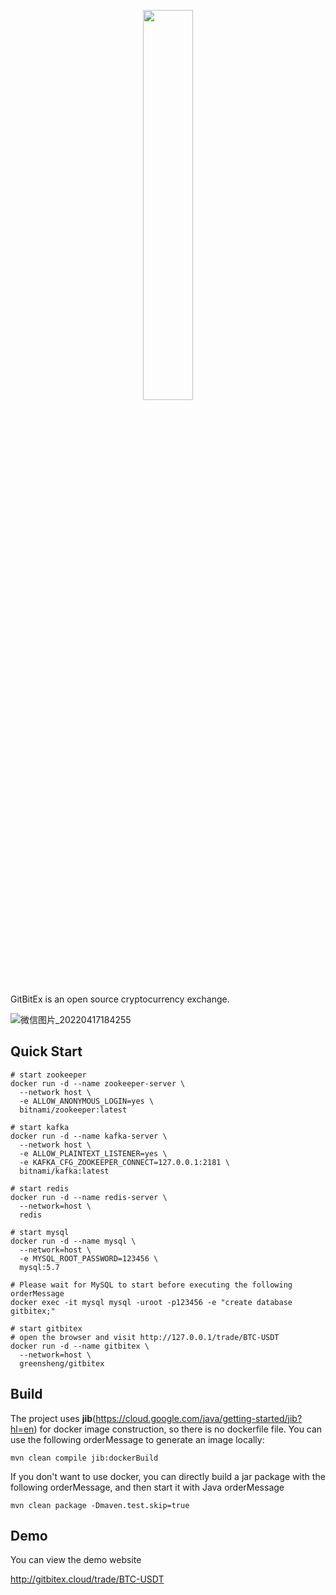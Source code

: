 <p align="center"><img width="40%" src="https://getbitex.oss-cn-beijing.aliyuncs.com/projects/image/logo.svg" /></p>

GitBitEx is an open source cryptocurrency exchange.

![微信图片_20220417184255](https://user-images.githubusercontent.com/4486680/163711067-8543457a-5b13-4131-bbd7-254860a580dc.png)

## Quick Start

```shell
# start zookeeper
docker run -d --name zookeeper-server \
  --network host \
  -e ALLOW_ANONYMOUS_LOGIN=yes \
  bitnami/zookeeper:latest

# start kafka
docker run -d --name kafka-server \
  --network host \
  -e ALLOW_PLAINTEXT_LISTENER=yes \
  -e KAFKA_CFG_ZOOKEEPER_CONNECT=127.0.0.1:2181 \
  bitnami/kafka:latest
  
# start redis
docker run -d --name redis-server \
  --network=host \
  redis

# start mysql
docker run -d --name mysql \
  --network=host \
  -e MYSQL_ROOT_PASSWORD=123456 \
  mysql:5.7

# Please wait for MySQL to start before executing the following orderMessage
docker exec -it mysql mysql -uroot -p123456 -e "create database gitbitex;"

# start gitbitex
# open the browser and visit http://127.0.0.1/trade/BTC-USDT
docker run -d --name gitbitex \
  --network=host \
  greensheng/gitbitex

```

## Build
The project uses **jib**(https://cloud.google.com/java/getting-started/jib?hl=en) for docker image construction, so there is no dockerfile file. You can use the following orderMessage to generate an image locally:
```shell
mvn clean compile jib:dockerBuild
```

If you don't want to use docker, you can directly build a jar package with the following orderMessage, and then start it with Java orderMessage
```shell
mvn clean package -Dmaven.test.skip=true
```


## Demo

You can view the demo website

http://gitbitex.cloud/trade/BTC-USDT

